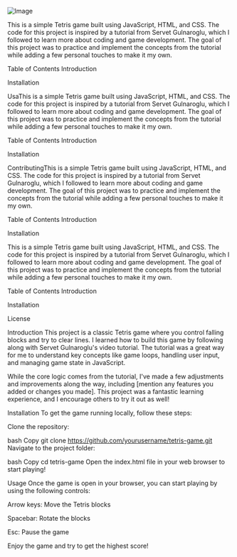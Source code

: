 ![Image](https://github.com/user-attachments/assets/9a4eb06f-0a17-40fd-8f1c-58ffb63d4dd6)

This is a simple Tetris game built using JavaScript, HTML, and CSS. The code for this project is inspired by a tutorial from Servet Gulnaroglu, which I followed to learn more about coding and game development. The goal of this project was to practice and implement the concepts from the tutorial while adding a few personal touches to make it my own.

Table of Contents
Introduction

Installation

UsaThis is a simple Tetris game built using JavaScript, HTML, and CSS. The code for this project is inspired by a tutorial from Servet Gulnaroglu, which I followed to learn more about coding and game development. The goal of this project was to practice and implement the concepts from the tutorial while adding a few personal touches to make it my own.

Table of Contents
Introduction

Installation


ContributingThis is a simple Tetris game built using JavaScript, HTML, and CSS. The code for this project is inspired by a tutorial from Servet Gulnaroglu, which I followed to learn more about coding and game development. The goal of this project was to practice and implement the concepts from the tutorial while adding a few personal touches to make it my own.

Table of Contents
Introduction

Installation

This is a simple Tetris game built using JavaScript, HTML, and CSS. The code for this project is inspired by a tutorial from Servet Gulnaroglu, which I followed to learn more about coding and game development. The goal of this project was to practice and implement the concepts from the tutorial while adding a few personal touches to make it my own.

Table of Contents
Introduction

Installation

License

Introduction
This project is a classic Tetris game where you control falling blocks and try to clear lines. I learned how to build this game by following along with Servet Gulnaroglu's video tutorial. The tutorial was a great way for me to understand key concepts like game loops, handling user input, and managing game state in JavaScript.

While the core logic comes from the tutorial, I've made a few adjustments and improvements along the way, including [mention any features you added or changes you made]. This project was a fantastic learning experience, and I encourage others to try it out as well!

Installation
To get the game running locally, follow these steps:

Clone the repository:

bash
Copy
git clone https://github.com/yourusername/tetris-game.git
Navigate to the project folder:

bash
Copy
cd tetris-game
Open the index.html file in your web browser to start playing!

Usage
Once the game is open in your browser, you can start playing by using the following controls:

Arrow keys: Move the Tetris blocks

Spacebar: Rotate the blocks

Esc: Pause the game

Enjoy the game and try to get the highest score!
